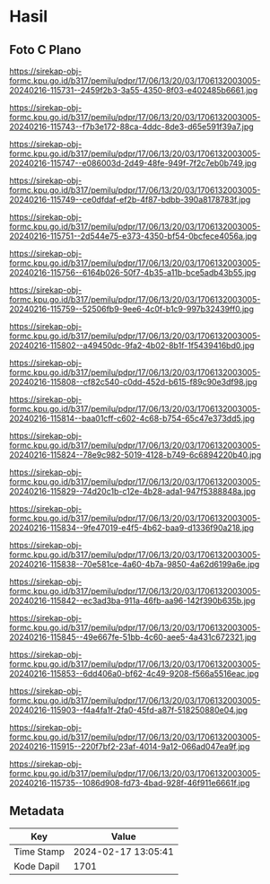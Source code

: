 # Hasil

## Foto C Plano

https://sirekap-obj-formc.kpu.go.id/b317/pemilu/pdpr/17/06/13/20/03/1706132003005-20240216-115731--2459f2b3-3a55-4350-8f03-e402485b6661.jpg

https://sirekap-obj-formc.kpu.go.id/b317/pemilu/pdpr/17/06/13/20/03/1706132003005-20240216-115743--f7b3e172-88ca-4ddc-8de3-d65e591f39a7.jpg

https://sirekap-obj-formc.kpu.go.id/b317/pemilu/pdpr/17/06/13/20/03/1706132003005-20240216-115747--e086003d-2d49-48fe-949f-7f2c7eb0b749.jpg

https://sirekap-obj-formc.kpu.go.id/b317/pemilu/pdpr/17/06/13/20/03/1706132003005-20240216-115749--ce0dfdaf-ef2b-4f87-bdbb-390a8178783f.jpg

https://sirekap-obj-formc.kpu.go.id/b317/pemilu/pdpr/17/06/13/20/03/1706132003005-20240216-115751--2d544e75-e373-4350-bf54-0bcfece4056a.jpg

https://sirekap-obj-formc.kpu.go.id/b317/pemilu/pdpr/17/06/13/20/03/1706132003005-20240216-115756--6164b026-50f7-4b35-a11b-bce5adb43b55.jpg

https://sirekap-obj-formc.kpu.go.id/b317/pemilu/pdpr/17/06/13/20/03/1706132003005-20240216-115759--52506fb9-9ee6-4c0f-b1c9-997b32439ff0.jpg

https://sirekap-obj-formc.kpu.go.id/b317/pemilu/pdpr/17/06/13/20/03/1706132003005-20240216-115802--a49450dc-9fa2-4b02-8b1f-1f5439416bd0.jpg

https://sirekap-obj-formc.kpu.go.id/b317/pemilu/pdpr/17/06/13/20/03/1706132003005-20240216-115808--cf82c540-c0dd-452d-b615-f89c90e3df98.jpg

https://sirekap-obj-formc.kpu.go.id/b317/pemilu/pdpr/17/06/13/20/03/1706132003005-20240216-115814--baa01cff-c602-4c68-b754-65c47e373dd5.jpg

https://sirekap-obj-formc.kpu.go.id/b317/pemilu/pdpr/17/06/13/20/03/1706132003005-20240216-115824--78e9c982-5019-4128-b749-6c6894220b40.jpg

https://sirekap-obj-formc.kpu.go.id/b317/pemilu/pdpr/17/06/13/20/03/1706132003005-20240216-115829--74d20c1b-c12e-4b28-ada1-947f5388848a.jpg

https://sirekap-obj-formc.kpu.go.id/b317/pemilu/pdpr/17/06/13/20/03/1706132003005-20240216-115834--9fe47019-e4f5-4b62-baa9-d1336f90a218.jpg

https://sirekap-obj-formc.kpu.go.id/b317/pemilu/pdpr/17/06/13/20/03/1706132003005-20240216-115838--70e581ce-4a60-4b7a-9850-4a62d6199a6e.jpg

https://sirekap-obj-formc.kpu.go.id/b317/pemilu/pdpr/17/06/13/20/03/1706132003005-20240216-115842--ec3ad3ba-911a-46fb-aa96-142f390b635b.jpg

https://sirekap-obj-formc.kpu.go.id/b317/pemilu/pdpr/17/06/13/20/03/1706132003005-20240216-115845--49e667fe-51bb-4c60-aee5-4a431c672321.jpg

https://sirekap-obj-formc.kpu.go.id/b317/pemilu/pdpr/17/06/13/20/03/1706132003005-20240216-115853--6dd406a0-bf62-4c49-9208-f566a5516eac.jpg

https://sirekap-obj-formc.kpu.go.id/b317/pemilu/pdpr/17/06/13/20/03/1706132003005-20240216-115903--f4a4fa1f-2fa0-45fd-a87f-518250880e04.jpg

https://sirekap-obj-formc.kpu.go.id/b317/pemilu/pdpr/17/06/13/20/03/1706132003005-20240216-115915--220f7bf2-23af-4014-9a12-066ad047ea9f.jpg

https://sirekap-obj-formc.kpu.go.id/b317/pemilu/pdpr/17/06/13/20/03/1706132003005-20240216-115735--1086d908-fd73-4bad-928f-46f911e6661f.jpg


## Metadata

| Key        | Value               |
| ---------- | ------------------- |
| Time Stamp | 2024-02-17 13:05:41 |
| Kode Dapil | 1701                |



